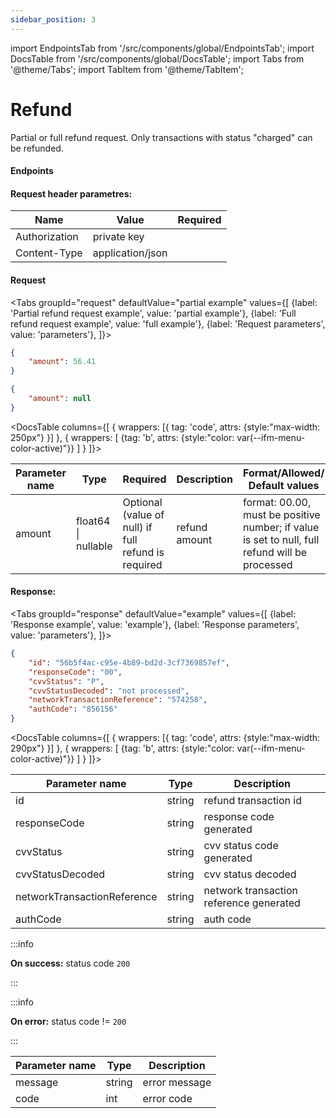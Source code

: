 ```yaml
---
sidebar_position: 3
---
```

import EndpointsTab from '/src/components/global/EndpointsTab';
import DocsTable from '/src/components/global/DocsTable';
import Tabs from '@theme/Tabs';
import TabItem from '@theme/TabItem';

# Refund

Partial or full refund request.
Only transactions with status "charged" can be refunded.

#### Endpoints

<EndpointsTab method="post" url="/payments/{transactionId}/refund" />

#### Request header parametres:

<table>
   <thead>
      <tr>
         <th>Name</th>
         <th>Value</th>
         <th>Required</th>
      </tr>
   </thead>
   <tbody>
      <tr>
         <td>Authorization</td>
         <td>private key</td>
         <td className="text-center"><icon icon="fa-check" color="green" /></td>
      </tr>
      <tr>
         <td>Content-Type</td>
         <td>application/json</td>
         <td className="text-center"><icon icon="fa-check" color="green" /></td>
      </tr>
   </tbody>
</table>

#### Request

<Tabs
  groupId="request"
  defaultValue="partial example"
  values={[
  {label: 'Partial refund request example', value: 'partial example'},
  {label: 'Full refund request example', value: 'full example'},
  {label: 'Request parameters', value: 'parameters'},
]}>
<TabItem value="partial example">

```json
{
    "amount": 56.41
}
```
</TabItem>

<TabItem value="full example">

```json
{
    "amount": null
}
```
</TabItem>

<TabItem value="parameters">

<DocsTable columns={[
  {
    wrappers: [{
      tag: 'code',
      attrs: {style:"max-width: 250px"}
    }]
  },
  {
    wrappers: [
      {tag: 'b', attrs: {style:"color: var(--ifm-menu-color-active)"}}
    ]
  }
]}>

<table>
  <thead>
    <tr>
      <th><strong>Parameter name</strong></th>
      <th><strong>Type</strong></th>
      <th><strong>Required</strong></th>
      <th><strong>Description</strong></th>
      <th><strong>Format/Allowed/<br/>Default values</strong></th>
    </tr>
  </thead>
  <tbody>
    <tr>
      <td>amount</td>
      <td>float64 | nullable</td>
      <td>Optional (value of null) if full refund is required</td>
      <td>refund amount</td>
      <td>format: 00.00, must be positive number; if value is set to null, full refund will be processed</td>
    </tr>
  </tbody>
</table>
</DocsTable>

</TabItem>
</Tabs>

<!-- 05e99c36-499d-4a6f-9e5d-e93d3eb8e63e -->

#### Response:

<Tabs
  groupId="response"
  defaultValue="example"
  values={[
  {label: 'Response example', value: 'example'},
  {label: 'Response parameters', value: 'parameters'},
]}>
<TabItem value="example">

```json
{
    "id": "56b5f4ac-c95e-4b89-bd2d-3cf7369857ef",
    "responseCode": "00",
    "cvvStatus": "P",
    "cvvStatusDecoded": "not processed",
    "networkTransactionReference": "574258",
    "authCode": "856156"
}
```

</TabItem>

<TabItem value="parameters">

<DocsTable columns={[
  {
    wrappers: [{
      tag: 'code',
      attrs: {style:"max-width: 290px"}
    }]
  },
  {
    wrappers: [
      {tag: 'b', attrs: {style:"color: var(--ifm-menu-color-active)"}}
    ]
  }
]}>
<table>
   <thead>
      <tr>
         <th><strong>Parameter name</strong></th>
         <th><strong>Type</strong></th>
         <th><strong>Description</strong></th>
      </tr>
   </thead>
   <tbody>
      <tr>
         <td>id</td>
         <td>string</td>
         <td>refund transaction id</td>
      </tr>
      <tr>
         <td>responseCode</td>
         <td>string</td>
         <td>response code generated</td>
      </tr>
      <tr>
         <td>cvvStatus</td>
         <td>string</td>
         <td>cvv status code generated</td>
      </tr>
      <tr>
         <td>cvvStatusDecoded</td>
         <td>string</td>
         <td>cvv status decoded</td>
      </tr>
      <tr>
         <td>networkTransactionReference</td>
         <td>string</td>
         <td>network transaction reference generated</td>
      </tr>
      <tr>
         <td>authCode</td>
         <td>string</td>
         <td>auth code</td>
      </tr>
   </tbody>
</table>
</DocsTable>

</TabItem>
</Tabs>

:::info

**On success:** status code `200`

:::

:::info

**On error:** status code != `200`

:::

<table>
  <thead>
    <tr>
      <th><strong>Parameter name</strong></th>
      <th><strong>Type</strong></th>
      <th><strong>Description</strong></th>
    </tr>
  </thead>
  <tbody>
    <tr>
      <td>message</td>
      <td>string</td>
      <td>error message</td>
    </tr>
    <tr>
      <td>code</td>
      <td>int</td>
      <td>error code</td>
    </tr>
  </tbody>
</table>
